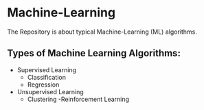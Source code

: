 # Machine-Learning
The Repository is about typical Machine-Learning (ML) algorithms.

## Types of Machine Learning Algorithms:
- Supervised Learning
  - Classification
  - Regression
- Unsupervised Learning
  - Clustering
-Reinforcement Learning
